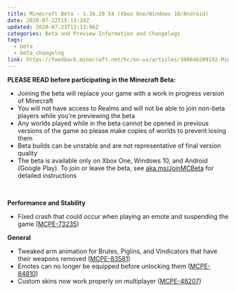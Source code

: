 ```yaml
---
title: Minecraft Beta - 1.16.20.54 (Xbox One/Windows 10/Android)
date: 2020-07-22T15:13:28Z
updated: 2020-07-23T13:13:06Z
categories: Beta and Preview Information and Changelogs
tags:
  - beta
  - beta_changelog
link: https://feedback.minecraft.net/hc/en-us/articles/360046209192-Minecraft-Beta-1-16-20-54-Xbox-One-Windows-10-Android-
---
```


**PLEASE READ before participating in the Minecraft Beta:**

-   Joining the beta will replace your game with a work in progress version of Minecraft
-   You will not have access to Realms and will not be able to join non-beta players while you\'re previewing the beta
-   Any worlds played while in the beta cannot be opened in previous versions of the game so please make copies of worlds to prevent losing them
-   Beta builds can be unstable and are not representative of final version quality
-   The beta is available only on Xbox One, Windows 10, and Android (Google Play). To join or leave the beta, see [aka.ms/JoinMCBeta](https://aka.ms/JoinMCBeta) for detailed instructions

 

**Performance and Stability** 

-   Fixed crash that could occur when playing an emote and suspending the game ([MCPE-73235](https://bugs.mojang.com/browse/MCPE-73235)) 

**General** 

-   Tweaked arm animation for Brutes, Piglins, and Vindicators that have their weapons removed ([MCPE-83581](https://bugs.mojang.com/browse/MCPE-83581)) 
-   Emotes can no longer be equipped before unlocking them ([MCPE-84810](https://bugs.mojang.com/browse/MCPE-84810)) 
-   Custom skins now work properly on multiplayer ([MCPE-48207](https://bugs.mojang.com/browse/MCPE-48207))
